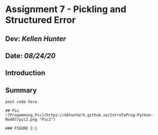 # Assignment 7 - Pickling and Structured Error
## **Dev:** *Kellen Hunter*  
## **Date:** *08/24/20*  
## Introduction
## Summary

```
post code here

## Pic
![Progamming_Pic](https://kbhunter5.github.io/IntroToProg-Python-Mod07/pic2.png "Pic2")

### FIGURE 2.1

